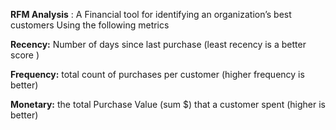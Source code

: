 **RFM Analysis** : A Financial tool for identifying an organization’s best customers Using the following metrics

**Recency:**  Number of days since last purchase (least recency is a better score )

**Frequency:** total count of purchases per customer (higher frequency is better)

**Monetary:** the total Purchase Value (sum $) that a customer spent (higher is better)

